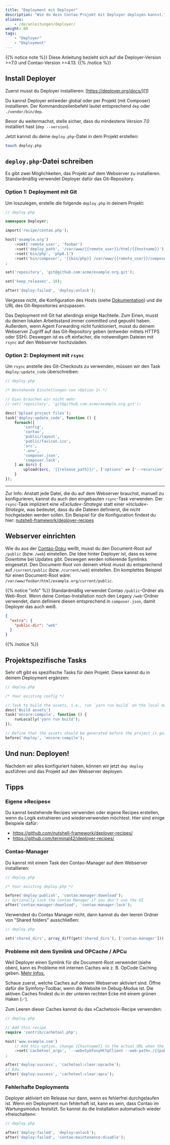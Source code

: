 ```yaml
---
title: "Deployment mit Deployer"
description: "Wie du dein Contao-Projekt mit Deployer deployen kannst."
aliases:
    - /de/anleitungen/deployer/
weight: 80
tags: 
    - "Deployer"
    - "Deployment"
---
```


{{% notice note %}}
Diese Anleitung bezieht sich auf die Deployer-Version >=7.0 und Contao-Version >=4.13.
{{% /notice %}}


## Install Deployer

Zuerst musst du Deployer installieren: [https://deployer.org/docs/][1]

Du kannst Deployer entweder global oder per Projekt (mit Composer) installieren. Der Kommandozeilenbefehl lautet
entsprechend `dep` oder `./vendor/bin/dep`.

Bevor du weitermachst, stelle sicher, dass du mindestens Version _7.0_ installiert hast (`dep --version`).

Jetzt kannst du deine `deploy.php`-Datei in dem Projekt erstellen:

```bash
touch deploy.php
```


## `deploy.php`-Datei schreiben

Es gibt zwei Möglichkeiten, das Projekt auf dem Webserver zu installieren. Standardmäßig verwendet Deployer dafür das
Git-Repository.


### Option 1: Deployment mit Git

Um loszulegen, erstelle die folgende `deploy.php` in deinem Projekt:

```php
// deploy.php

namespace Deployer;

import('recipe/contao.php');

host('example.org')
    ->set('remote_user', 'foobar')
    ->set('deploy_path', '/var/www/{{remote_user}}/html/{{hostname}}')
    ->set('bin/php', 'php8.1')
    ->set('bin/composer', '{{bin/php}} /var/www/{{remote_user}}/composer.phar')
;

set('repository', 'git@github.com:acme/example.org.git');

set('keep_releases', 10);

after('deploy:failed', 'deploy:unlock');
```

Vergesse nicht, die Konfiguration des Hosts (siehe [Dokumentation][2]) und die URL des Git-Repositories anzupassen.

Das Deployment mit Git hat allerdings einige Nachteile. Zum Einen, musst du deinen lokalen Arbeitsstand immer committed
und gepusht haben. Außerdem, wenn Agent Forwarding nicht funktioniert, musst du deinem Webserver Zugriff auf das
Git-Repository geben (entweder mittels HTTPS oder SSH). Deswegen ist es oft einfacher, die notwendigen Dateien mit
`rsync` auf den Webserver hochzuladen.


### Option 2: Deployment mit `rsync`

Um `rsync` anstelle des Git-Checkouts zu verwenden, müssen wir den Task  `deploy:update_code` überschreiben:

```php
// deploy.php

/* Bestehende Einstellungen von »Option 1« */

// Dies brauchen wir nicht mehr
//-set('repository', 'git@github.com:acme/example.org.git');

desc('Upload project files');
task('deploy:update_code', function () {
    foreach([
        'config',
        'contao',
        'public/layout',
        'public/favicon.ico',
        'src',
        '.env',
        'composer.json',
        'composer.lock',
    ] as $src) {
        upload($src, '{{release_path}}/', ['options' => ['--recursive', '--relative']]);
    }
});
```

-----

Zur Info: Anstatt jede Datei, die du auf dem Webserver brauchst, manuell zu konfigurieren, kannst du auch den
eingebauten `rsync`-Task verwenden. Der `rsync`-Task impliziert eine _»Exclude«-Strategie_ statt einer
_»Include«-Strategie_, was bedeutet, dass du die Dateien definierst, die _nicht_ hochgeladen werden sollen. Ein Beispiel
für die Konfiguration findest du hier: [nutshell-framework/deployer-recipes][4]


## Webserver einrichten

Wie du aus der [Contao-Doku][5] weißt, musst du den Document-Root auf `/public` (bzw. `/web`) einstellen. Die Idee
hinter Deployer ist, dass es keine Downtime bei Updates gibt. Deswegen werden rollierende Symlinks eingesetzt. Den
Document-Root von deinem vHost musst du entsprechend auf `/current/public` (bzw. `/current/web`) einstellen. Ein
komplettes Beispiel für einen Document-Root wäre: `/var/www/foobar/html/example.org/current/public`.

{{% notice "info" %}}
Standardmäßig verwendet Contao `/public`-Ordner als Web-Root. Wenn deine Contao-Installation noch den Legacy `/web`-Ordner
verwendet, dann definiere diesen entsprechend in `composer.json`, damit Deployer das auch weiß.

```json
{
  "extra": {
    "public-dir": "web"
  }
}
```
{{% /notice %}}

## Projektspezifische Tasks

Sehr oft gibt es spezifische Tasks für dein Projekt. Diese kannst du in deinem Deployment ergänzen:

```php
// deploy.php

/* Your existing config */

// Task to build the assets, i.e., run `yarn run build` on the local machine
desc('Build assets')
task('encore:compile', function () {
    runLocally('yarn run build');
});

// Define that the assets should be generated before the project is going to be deployed
before('deploy', 'encore:compile');
```


## Und nun: Deployen!

Nachdem wir alles konfiguriert haben, können wir jetzt `dep deploy` ausführen und das Projekt auf den Webserver
deployen.


## Tipps

### Eigene »Recipes«

Du kannst bestehende Recipes verwenden oder eigene Recipes erstellen, wenn du Logik extrahieren und wiederverwenden
möchtest. Hier sind einige Beispiele dafür:

- https://github.com/nutshell-framework/deployer-recipes/
- https://github.com/terminal42/deployer-recipes/


### Contao-Manager

Du kannst mit einem Task den Contao-Manager auf dem Webserver installieren:

```php
// deploy.php

/* Your existing deploy.php */

before('deploy:publish', 'contao:manager:download');
// Optionally lock the Contao Manager if you don't use the UI
after('contao:manager:download', 'contao:manager:lock');
```

Verwendest du Contao Manager nicht, dann kannst du den leeren Ordner von "Shared folders" ausschließen:

```php
// deploy.php

set('shared_dirs', array_diff(get('shared_dirs'), ['contao-manager']));
```


### Probleme mit dem Symlink und OPCache / APCu

Weil Deployer einen Symlink für die Document-Root verwendet (siehe oben), kann es Probleme mit internen Caches wie z. B.
OpCode Caching geben. [Mehr Infos.][6]

Schaue zuerst, welche Caches auf deinem Webserver aktiviert sind. Öffne dafür die Symfony-Toolbar, wenn die Website im
Debug-Modus ist. Die aktiven Caches findest du in der unteren rechten Ecke mit einem grünen Haken (✅).

Zum Leeren dieser Caches kannst du das »Cachetool«-Recipe verwenden:

```php
// deploy.php

// Add this recipe
require 'contrib/cachetool.php';

host('www.example.com')
    // Add this option, change {{hostname}} to the actual URL when the hostname does not match the URL.
    ->set('cachetool_args', '--web=SymfonyHttpClient --web-path=./{{public_path}} --web-url=https://{{hostname}}')
;

after('deploy:success', 'cachetool:clear:opcache');
// bzw.
after('deploy:success', 'cachetool:clear:apcu');
```


### Fehlerhafte Deployments

Deployer aktiviert ein Release nur dann, wenn es fehlerfrei durchgelaufen ist. Wenn ein Deployment nun fehlerhaft ist,
kann es sein, dass Contao im Wartungsmodus festsitzt. So kannst du die Installation automatisch wieder »freischalten«:

```php
// deploy.php

after('deploy:failed', 'deploy:unlock');
after('deploy:failed', 'contao:maintenance:disable');
```

[1]: https://deployer.org/docs/7.x/installation
[2]: https://deployer.org/docs/7.x/hosts
[3]: https://github.com/terminal42/deployer-recipes
[4]: https://github.com/nutshell-framework/deployer-recipes/blob/main/recipe/contao-rsync.php
[5]: /de/installation/systemvoraussetzungen/#hosting-konfiguration
[6]: https://ma.ttias.be/php-opcache-and-symlink-based-deploys
